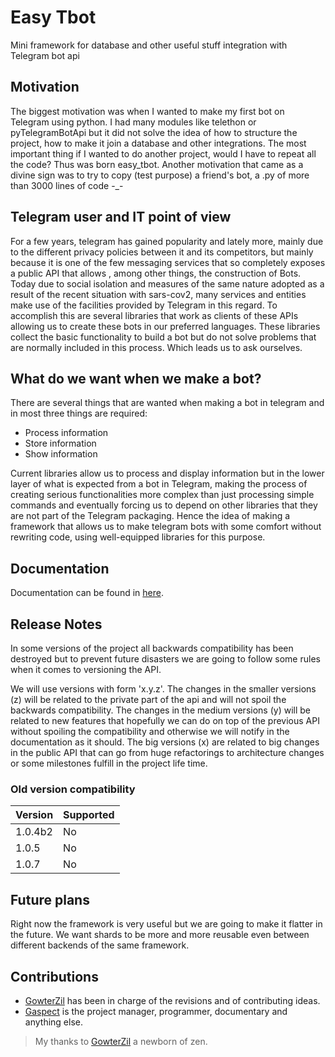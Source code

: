 # Easy Tbot

Mini framework for database and other useful stuff integration with Telegram bot api

## Motivation

The biggest motivation was when I wanted to make my first bot on Telegram using python. I had many modules like telethon or pyTelegramBotApi but it did not solve the idea of how to structure the project, how to make it join a database and other integrations. The most important thing if I wanted to do another project, would I have to repeat all the code? Thus was born easy_tbot. Another motivation that came as a divine sign was to try to copy (test purpose) a friend's bot, a .py of more than 3000 lines of code -_-

## Telegram user and IT point of view

For a few years, telegram has gained popularity and lately more, mainly due to the different
privacy policies between it and its competitors, but mainly because it is one of the few messaging
services that so completely exposes a public API that allows , among other things, the construction of Bots.
Today due to social isolation and measures of the same nature adopted as a result of the recent situation with
sars-cov2, many services and entities make use of the facilities provided by Telegram in this regard.
To accomplish this are several libraries that work as clients of these APIs allowing us to create these bots in our preferred languages.
These libraries collect the basic functionality to build a bot but do not solve problems that are normally included in this process.
Which leads us to ask ourselves.

## What do we want when we make a bot?

There are several things that are wanted when making a bot in telegram and in most three things are required:

*   Process information
*   Store information
*   Show information

Current libraries allow us to process and display information but in the lower layer of what is
expected from a bot in Telegram, making the process of creating serious functionalities more
complex than just processing simple commands and eventually forcing us to depend on other libraries
that they are not part of the Telegram packaging. Hence the idea of ​​making a framework that allows us
to make telegram bots with some comfort without rewriting code, using well-equipped libraries for this purpose.


## Documentation

Documentation can be found in [here](https://easy_tbot.github.io).

## Release Notes

In some versions of the project all backwards compatibility has been destroyed but to prevent future disasters we are going to follow some rules when it comes to versioning the API.

We will use versions with form 'x.y.z'. The changes in the smaller versions (z) will be related to the private part of the api and will not spoil the backwards compatibility. The changes in the medium versions (y) will be related to new features that hopefully we can do on top of the previous API without spoiling the compatibility and otherwise we will notify in the documentation as it should. The big versions (x) are related to big changes in the public API that can go from huge refactorings to architecture changes or some milestones fulfill in the project life time.

### Old version compatibility

| Version | Supported          |
| ------- | ------------------ |
| 1.0.4b2 | No                 |
| 1.0.5   | No                 |
| 1.0.7   | No                 |


## Future plans

Right now the framework is very useful but we are going to make it flatter in the future. We want shards to be more and more reusable even between different backends of the same framework.

## Contributions

* [GowterZil](https://github.com/GowtherZil) has been in charge of the revisions and of contributing ideas.
* [Gaspect](https://github.com/Gaspect) is the project manager, programmer, documentary and anything else.

> My thanks to [GowterZil](https://github.com/GowtherZil) a newborn of zen.

